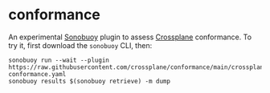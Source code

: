 # conformance

An experimental [Sonobuoy] plugin to assess [Crossplane] conformance. To try it,
first download the `sonobuoy` CLI, then:

```console
sonobuoy run --wait --plugin https://raw.githubusercontent.com/crossplane/conformance/main/crossplane-conformance.yaml
sonobuoy results $(sonobuoy retrieve) -m dump
```

[sonobuoy]: https://sonobuoy.io/
[crossplane]: https://crossplane.io/
